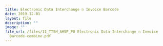 ```yaml
---
title: Electronic Data Interchange n Invoice Barcode
date: 2019-12-01
layout: file
description: ""
image: ""
file_url: /files/11_TTSH_AHSP_PO Electronic Data Interchange n Invoice
  Barcode-combine.pdf
---
```

